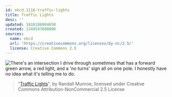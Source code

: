 ```yaml
---
id: xkcd.1116-traffic-lights
title: Traffic Lights
desc: ''
updated: 1616186984650
created: 1349247600000
sources:
  name: xkcd
  url: 'https://creativecommons.org/licenses/by-nc/2.5/'
  license: Creative Commons 2.5
---
```

![There's an intersection I drive through sometimes that has a forward green arrow, a red light, and a 'no turns' sign all on one pole. I honestly have no idea what it's telling me to do.](https://imgs.xkcd.com/comics/traffic_lights.gif)
> "[Traffic Lights](https://xkcd.com/1116/)", by Randall Munroe, licensed under Creative Commons Attribution-NonCommercial 2.5 License
